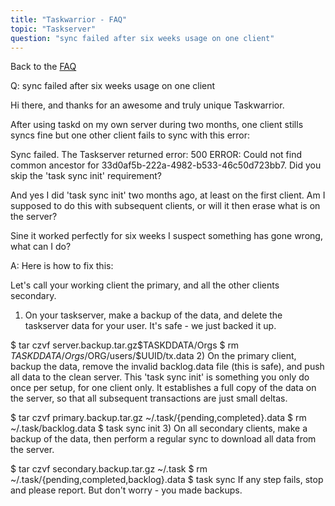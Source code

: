 ```yaml
---
title: "Taskwarrior - FAQ"
topic: "Taskserver"
question: "sync failed after six weeks usage on one client"
---
```


Back to the [FAQ](/support/faq)

Q: sync failed after six weeks usage on one client

Hi there, and thanks for an awesome and truly unique Taskwarrior.

After using taskd on my own server during two months, one client stills syncs fine but one other client fails to sync with this error:

Sync failed.
The Taskserver returned error: 500 ERROR: Could not find common ancestor for 33d0af5b-222a-4982-b533-46c50d723bb7. Did you skip the 'task sync init' requirement?

And yes I did 'task sync init' two months ago, at least on the first client. Am I supposed to do this with subsequent clients, or will it then erase what is on the server?

Sine it worked perfectly for six weeks I suspect something has gone wrong, what can I do?

A: Here is how to fix this:

Let's call your working client the primary, and all the other clients secondary.

1) On your taskserver, make a backup of the data, and delete the taskserver data for your user.
It's safe - we just backed it up.

$ tar czvf server.backup.tar.gz$TASKDDATA/Orgs
$ rm $TASKDDATA/Orgs/$ORG/users/$UUID/tx.data
2) On the primary client, backup the data, remove the invalid backlog.data file (this is safe), and push all data to the clean server.
This 'task sync init' is something you only do once per setup, for one client only.
It establishes a full copy of the data on the server, so that all subsequent transactions are just small deltas.

$ tar czvf primary.backup.tar.gz ~/.task/{pending,completed}.data
$ rm ~/.task/backlog.data
$ task sync init
3) On all secondary clients, make a backup of the data, then perform a regular sync to download all data from the server.

$ tar czvf secondary.backup.tar.gz ~/.task
$ rm ~/.task/{pending,completed,backlog}.data
$ task sync
If any step fails, stop and please report.
But don't worry - you made backups.

